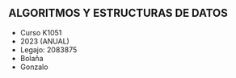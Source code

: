 ## ALGORITMOS Y ESTRUCTURAS DE DATOS
+ Curso K1051
+ 2023 (ANUAL)
+ Legajo: 2083875
+ Bolaña
+ Gonzalo
